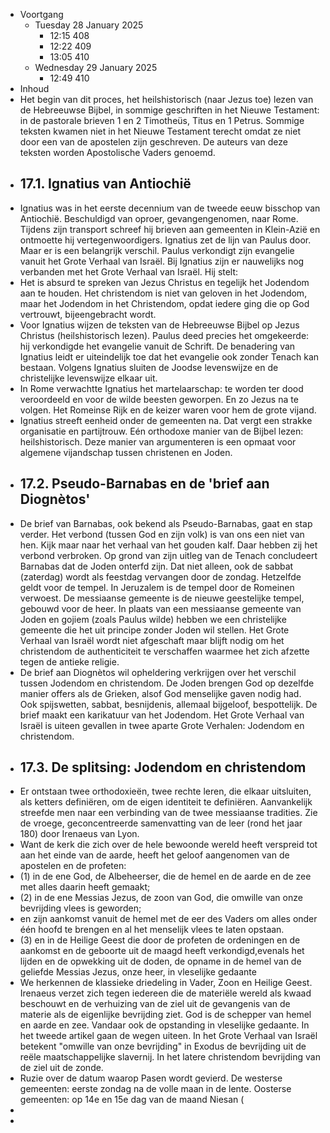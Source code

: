 - Voortgang
	- Tuesday 28 January 2025
		- 12:15 408
		- 12:22 409
		- 13:05 410
	- Wednesday 29 January 2025
		- 12:49 410
- Inhoud
- Het begin van dit proces, het heilshistorisch (naar Jezus toe) lezen van de Hebreeuwse Bijbel, in sommige geschriften in het Nieuwe Testament: in de pastorale brieven 1 en 2 Timotheüs, Titus en 1 Petrus. Sommige teksten kwamen niet in het Nieuwe Testament terecht omdat ze niet door een van de apostelen zijn geschreven. De auteurs van deze teksten worden Apostolische Vaders genoemd.
- ## 17.1. Ignatius van Antiochië
- Ignatius was in het eerste decennium van de tweede eeuw bisschop van Antiochië. Beschuldigd van oproer, gevangengenomen, naar Rome. Tijdens zijn transport schreef hij brieven aan gemeenten in Klein-Azië en ontmoette hij vertegenwoordigers. Ignatius zet de lijn van Paulus door. Maar er is een belangrijk verschil. Paulus verkondigt zijn evangelie vanuit het Grote Verhaal van Israël. Bij Ignatius zijn er nauwelijks nog verbanden met het Grote Verhaal van Israël. Hij stelt:
- Het is absurd te spreken van Jezus Christus
  en tegelijk het Jodendom aan te houden.
  Het christendom is niet van geloven in het Jodendom,
  maar het Jodendom in het Christendom,
  opdat iedere ging die op God vertrouwt, bijeengebracht wordt.
- Voor Ignatius wijzen de teksten van de Hebreeuwse Bijbel op Jezus Christus (heilshistorisch lezen). Paulus deed precies het omgekeerde: hij verkondigde het evangelie vanuit de Schrift. De benadering van Ignatius leidt er uiteindelijk toe dat het evangelie ook zonder Tenach kan bestaan. Volgens Ignatius sluiten de Joodse levenswijze en de christelijke levenswijze elkaar uit.
- In Rome verwachtte Ignatius het martelaarschap: te worden ter dood veroordeeld en voor de wilde beesten geworpen. En zo Jezus na te volgen. Het Romeinse Rijk en de keizer waren voor hem de grote vijand.
- Ignatius streeft eenheid onder de gemeenten na. Dat vergt een strakke organisatie en partijtrouw. Eén orthodoxe manier van de Bijbel lezen: heilshistorisch. Deze manier van argumenteren is een opmaat voor algemene vijandschap tussen christenen en Joden.
- ## 17.2. Pseudo-Barnabas en de 'brief aan Diognètos'
- De brief van Barnabas, ook bekend als Pseudo-Barnabas, gaat en stap verder. Het verbond (tussen God en zijn volk) is van ons een niet van hen. Kijk maar naar het verhaal van het gouden kalf. Daar hebben zij het verbond verbroken. Op grond van zijn uitleg van de Tenach concludeert Barnabas dat de Joden onterfd zijn. Dat niet alleen, ook de sabbat (zaterdag) wordt als feestdag vervangen door de zondag. Hetzelfde geldt voor de tempel. In Jeruzalem is de tempel door de Romeinen verwoest. De messiaanse gemeente is de nieuwe geestelijke tempel, gebouwd voor de heer. In plaats van een messiaanse gemeente van Joden en gojiem (zoals Paulus wilde) hebben we een christelijke gemeente die het uit principe zonder Joden wil stellen. Het Grote Verhaal van Israël wordt niet afgeschaft maar blijft nodig om het christendom de authenticiteit te verschaffen waarmee het zich afzette tegen de antieke religie.
- De brief aan Diognètos wil opheldering verkrijgen over het verschil tussen Jodendom en christendom. De Joden brengen God op dezelfde manier offers als de Grieken, alsof God menselijke gaven nodig had. Ook spijswetten, sabbat, besnijdenis, allemaal bijgeloof, bespottelijk. De brief maakt een karikatuur van het Jodendom. Het Grote Verhaal van Israël is uiteen gevallen in twee aparte Grote Verhalen: Jodendom en christendom.
- ## 17.3. De splitsing: Jodendom en christendom
- Er ontstaan twee orthodoxieën, twee rechte leren, die elkaar uitsluiten, als ketters definiëren, om de eigen identiteit te definiëren. Aanvankelijk streefde men naar een verbinding van de twee messiaanse tradities. Zie de vroege, geconcentreerde samenvatting van de leer (rond het jaar 180) door Irenaeus van Lyon.
- Want de kerk die zich over de hele bewoonde wereld heeft verspreid tot aan het einde van de aarde,
  heeft het geloof aangenomen van de apostelen en de profeten:
- (1) in de ene God, de Albeheerser,
  die de hemel en de aarde en de zee met alles daarin heeft gemaakt;
- (2) in de ene Messias Jezus, de zoon van God,
  die omwille van onze bevrijding vlees is geworden;
- en zijn aankomst vanuit de hemel met de eer des Vaders
  om alles onder één hoofd te brengen
  en al het menselijk vlees te laten opstaan.
- (3) en in de Heilige Geest
  die door de profeten de ordeningen en de aankomst en de geboorte uit de maagd heeft verkondigd,evenals het lijden en de opwekking uit de doden,
  de opname in de hemel van de geliefde Messias Jezus, onze heer,
  in vleselijke gedaante
- We herkennen de klassieke driedeling in Vader, Zoon en Heilige Geest. Irenaeus verzet zich tegen iedereen die de materiële wereld als kwaad beschouwt en de verhuizing van de ziel uit de gevangenis van de materie als de eigenlijke bevrijding ziet. God is de schepper van hemel en aarde en zee. Vandaar ook de opstanding in vleselijke gedaante. In het tweede artikel gaan de wegen uiteen. In het Grote Verhaal van Israël betekent "omwille van onze bevrijding" in Exodus de bevrijding uit de reële maatschappelijke slavernij. In het latere christendom bevrijding van de ziel uit de zonde.
- Ruzie over de datum waarop Pasen wordt gevierd. De westerse gemeenten: eerste zondag na de volle maan in de lente. Oosterse gemeenten: op 14e en 15e dag van de maand Niesan (
-
-